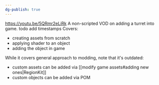 ```yaml
---
dg-publish: true
---
```

https://youtu.be/5QRmr2eLiRk
A non-scripted VOD on adding a turret into game. 
todo add timestamps
Covers: 
- creating assets from scratch
- applying shader to an object
- adding the object in game

While it covers general approach to modding, note that it's outdated: 
- custom assets can be added via [[modify game assets#adding new ones|RegionKit]]
- custom objects can be added via POM
